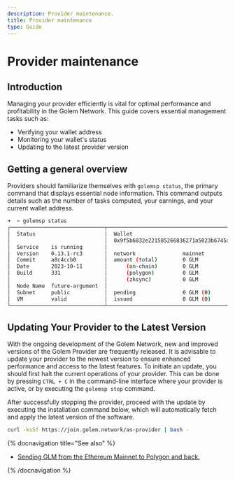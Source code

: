 ```yaml
---
description: Provider maintenance.
title: Provider maintenance
type: Guide
---
```


# Provider maintenance

## Introduction

Managing your provider efficiently is vital for optimal performance and profitability in the Golem Network. This guide covers essential management tasks such as:

- Verifying your wallet address
- Monitoring your wallet's status
- Updating to the latest provider version

## Getting a general overview

Providers should familiarize themselves with `golemsp status`, the primary command that displays essential node information. This command outputs details such as the number of tasks computed, your earnings, and your current wallet address.

```bash
➜  ~ golemsp status
┌──────────────────────────────┬──────────────────────────────────────────────┬───────────────────────────┐
│  Status                      │  Wallet                                      │  Tasks                    │
│                              │  0x9f5b6832e221585266836271a5023b6745aa9409  │                           │
│  Service    is running       │                                              │  last 1h processed     0  │
│  Version    0.13.1-rc3       │  network               mainnet               │  last 1h in progress   0  │
│  Commit     a8c4ccb0         │  amount (total)        0 GLM                 │  total processed       0  │
│  Date       2023-10-11       │      (on-chain)        0 GLM                 │  (including failures)     │
│  Build      331              │      (polygon)         0 GLM                 │                           │
│                              │      (zksync)          0 GLM                 │                           │
│  Node Name  future-argument  │                                              │                           │
│  Subnet     public           │  pending               0 GLM (0)             │                           │
│  VM         valid            │  issued                0 GLM (0)             │                           │
└──────────────────────────────┴──────────────────────────────────────────────┴───────────────────────────┘
```

## Updating Your Provider to the Latest Version

With the ongoing development of the Golem Network, new and improved versions of the Golem Provider are frequently released. It is advisable to update your provider to the newest version to ensure enhanced performance and access to the latest features. To initiate an update, you should first halt the current operations of your provider. This can be done by pressing `CTRL + C` in the command-line interface where your provider is active, or by executing the `golemsp stop` command.

After successfully stopping the provider, proceed with the update by executing the installation command below, which will automatically fetch and apply the latest version of the software.

```bash
curl -ksSf https://join.golem.network/as-provider | bash -
```

{% docnavigation title="See also" %}

- [Sending GLM from the Ethereum Mainnet to Polygon and back.](/docs/golem/payments/golem-token-conversion)

{% /docnavigation %}
